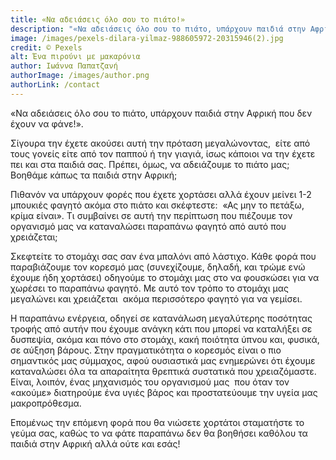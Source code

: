 ```yaml
---
title: «Να αδειάσεις όλο σου το πιάτο!»
description: "«Να αδειάσεις όλο σου το πιάτο, υπάρχουν παιδιά στην Αφρική που δεν έχουν να φάνε!».\nΣίγουρα την έχετε ακούσει αυτή την πρόταση μεγαλώνοντας, \_είτε από τους γονείς είτε από τον παππού ή την γιαγιά, ίσως κάποιοι να την έχετε πει και στα παιδιά σας. Πρέπει, όμως, να αδειάζουμε το πιάτο μας; Βοηθάμε κάπως τα παιδιά στην Αφρική;"
image: /images/pexels-dilara-yilmaz-988605972-20315946(2).jpg
credit: © Pexels
alt: Ένα πιρούνι με μακαρόνια
author: Ιωάννα Παπατζανή
authorImage: /images/author.png
authorLink: /contact
---
```


«Να αδειάσεις όλο σου το πιάτο, υπάρχουν παιδιά στην Αφρική που δεν έχουν να φάνε!».

Σίγουρα την έχετε ακούσει αυτή την πρόταση μεγαλώνοντας,  είτε από τους γονείς είτε από τον παππού ή την γιαγιά, ίσως κάποιοι να την έχετε πει και στα παιδιά σας. Πρέπει, όμως, να αδειάζουμε το πιάτο μας; Βοηθάμε κάπως τα παιδιά στην Αφρική;

Πιθανόν να υπάρχουν φορές που έχετε χορτάσει αλλά έχουν μείνει 1-2 μπουκιές φαγητό ακόμα στο πιάτο και σκέφτεστε:  «Ας μην το πετάξω, κρίμα είναι». Τι συμβαίνει σε αυτή την περίπτωση που πιέζουμε τον οργανισμό μας να καταναλώσει παραπάνω φαγητό από αυτό που χρειάζεται;

Σκεφτείτε το στομάχι σας σαν ένα μπαλόνι από λάστιχο. Κάθε φορά που παραβιάζουμε τον κορεσμό μας (συνεχίζουμε, δηλαδή, και τρώμε ενώ έχουμε ήδη χορτάσει) οδηγούμε το στομάχι μας στο να φουσκώσει για να χωρέσει το παραπάνω φαγητό. Με αυτό τον τρόπο το στομάχι μας μεγαλώνει και χρειάζεται  ακόμα περισσότερο φαγητό για να γεμίσει.

Η παραπάνω ενέργεια, οδηγεί σε κατανάλωση μεγαλύτερης ποσότητας τροφής από αυτήν που έχουμε ανάγκη κάτι που μπορεί να καταλήξει σε δυσπεψία, ακόμα και πόνο στο στομάχι, κακή ποιότητα ύπνου και, φυσικά, σε αύξηση βάρους. Στην πραγματικότητα ο κορεσμός είναι ο πιο σημαντικός μας σύμμαχος, αφού ουσιαστικά μας ενημερώνει ότι έχουμε καταναλώσει όλα τα απαραίτητα θρεπτικά συστατικά που χρειαζόμαστε. Είναι, λοιπόν, ένας μηχανισμός του οργανισμού μας  που όταν τον «ακούμε» διατηρούμε ένα υγιές βάρος και προστατεύουμε την υγεία μας μακροπρόθεσμα.

Επομένως την επόμενη φορά που θα νιώσετε χορτάτοι σταματήστε το γεύμα σας, καθώς το να φάτε παραπάνω δεν θα βοηθήσει καθόλου τα παιδιά στην Αφρική αλλά ούτε και εσάς!
